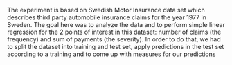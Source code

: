 The experiment is based on Swedish Motor Insurance data set which describes third party automobile insurance claims for the year 1977 in Sweden. The goal here was to analyze the data and to perform simple linear regression for the 2 points of interest in this dataset: number of claims (the frequency) and sum of payments (the severity). In order to do that, we had to split the dataset into training and test set, apply predictions in the test set according to a training and to come up with measures for our predictions
